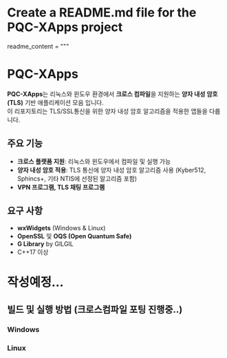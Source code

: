 # Create a README.md file for the PQC-XApps project

readme_content = """
# PQC-XApps

**PQC-XApps**는 리눅스와 윈도우 환경에서 **크로스 컴파일**을 지원하는 **양자 내성 암호(TLS)** 기반 애플리케이션 모음 입니다.</br>
이 리포지토리는 TLS/SSL통신을 위한 양자 내성 암호 알고리즘을 적용한 앱들을 다룹니다.

## 주요 기능
- **크로스 플랫폼 지원**: 리눅스와 윈도우에서 컴파일 및 실행 가능
- **양자 내성 암호 적용**: TLS 통신에 양자 내성 암호 알고리즘 사용 (Kyber512, Sphincs+, 기타 NTIS에 선정된 알고리즘 포함)
- **VPN 프로그램, TLS 채팅 프로그램** 

## 요구 사항
- **wxWidgets** (Windows & Linux)
- **OpenSSL** 및 **OQS (Open Quantum Safe)**
- **G Library** by GILGIL
- C++17 이상

# 작성예정...
## 빌드 및 실행 방법 (크로스컴파일 포팅 진행중..)

### Windows
### Linux
